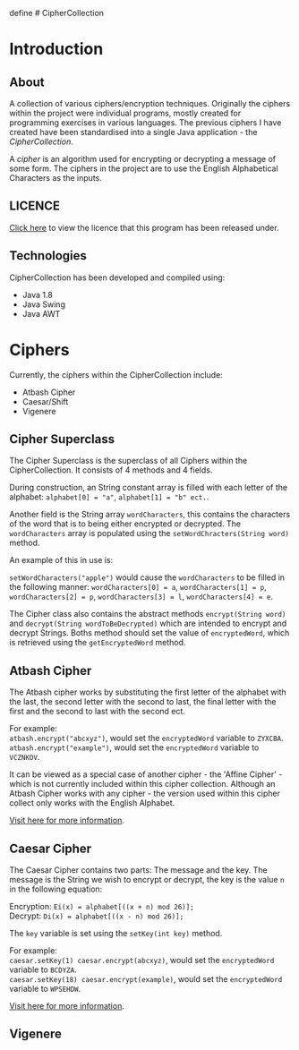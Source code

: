 define # CipherCollection
# Introduction
## About
A collection of various ciphers/encryption techniques. Originally the ciphers within the project were individual programs, mostly created for programming exercises in various languages. The previous ciphers I have created have been standardised into a single Java application - the *CipherCollection*.

A *cipher* is an algorithm used for encrypting or decrypting a message of some form. The ciphers in the project are to use the English Alphabetical Characters as the inputs.

## LICENCE
[Click here](https://raw.githubusercontent.com/JRIngram/CipherCollection/doc/Update-Readme/LICENCE) to view the licence that this program has been released under.

## Technologies
CipherCollection has been developed and compiled using:
* Java 1.8
* Java Swing
* Java AWT

# Ciphers
Currently, the ciphers within the CipherCollection include:
* Atbash Cipher
* Caesar/Shift
* Vigenere

## Cipher Superclass
The Cipher Superclass is the superclass of all Ciphers within the CipherCollection. It consists of 4 methods and 4 fields.

During construction, an String constant array is filled with each letter of the alphabet: `alphabet[0] = "a"`, `alphabet[1] = "b" ect.`.

Another field is the String array `wordCharacters`, this contains the characters of the word that is to being either encrypted or decrypted. The `wordCharacters` array is populated using the `setWordChracters(String word)` method.

An example of this in use is:

  `setWordCharacters("apple")` would cause the `wordCharacters` to be filled in the following manner: `wordCharacters[0] = a`, `wordCharacters[1] = p`, `wordCharacters[2] = p`, `wordCharacters[3] = l`, `wordCharacters[4] = e`.

The Cipher class also contains the abstract methods `encrypt(String word)` and `decrypt(String wordToBeDecrypted)` which are intended to encrypt and decrypt Strings. Boths method should set the value of `encryptedWord`, which is retrieved using the `getEncryptedWord` method.

## Atbash Cipher
  The Atbash cipher works by substituting the first letter of the alphabet with the last, the second letter with the second to last, the final letter with the first and the second to last with the second ect.

  For example:  
  `atbash.encrypt("abcxyz")`, would set the `encryptedWord` variable to `ZYXCBA`.  
  `atbash.encrypt("example")`, would set the `encryptedWord` variable to `VCZNKOV`.

  It can be viewed as a special case of another cipher - the 'Affine Cipher' - which is not currently included within this cipher collection. Although an Atbash Cipher works with any cipher - the version used within this cipher collect only works with the English Alphabet.

  [Visit here for more information](https://en.wikipedia.org/wiki/Atbash).

## Caesar Cipher
  The Caesar Cipher contains two parts: The message and the key. The message is the String we wish to encrypt or decrypt, the key is the value `n` in the following equation:  

  Encryption: `Ei(x) = alphabet[((x + n) mod 26)];`  
  Decrypt: `Di(x) = alphabet[((x - n) mod 26)];`

  The `key` variable is set using the `setKey(int key)` method.

  For example:  
  `caesar.setKey(1) caesar.encrypt(abcxyz)`, would set the `encryptedWord` variable to `BCDYZA`.  
  `caesar.setKey(18) caesar.encrypt(example)`, would set the `encryptedWord` variable to `WPSEHDW`.

  [Visit here for more information](https://en.wikipedia.org/wiki/Caesar_cipher).

## Vigenere
